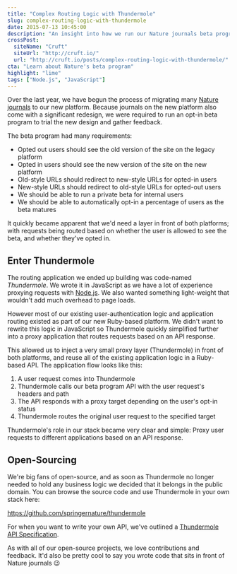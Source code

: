 ```yaml
---
title: "Complex Routing Logic with Thundermole"
slug: complex-routing-logic-with-thundermole
date: 2015-07-13 10:45:00
description: "An insight into how we run our Nature journals beta program using Thundermole."
crossPost:
  siteName: "Cruft"
  siteUrl: "http://cruft.io/"
  url: "http://cruft.io/posts/complex-routing-logic-with-thundermole/"
cta: "Learn about Nature's beta program"
highlight: "lime"
tags: ["Node.js", "JavaScript"]
---
```



Over the last year, we have begun the process of migrating many [Nature journals][journals] to our new platform. Because journals on the new platform also come with a significant redesign, we were required to run an opt-in beta program to trial the new design and gather feedback.

The beta program had many requirements:

  * Opted out users should see the old version of the site on the legacy platform
  * Opted in users should see the new version of the site on the new platform
  * Old-style URLs should redirect to new-style URLs for opted-in users
  * New-style URLs should redirect to old-style URLs for opted-out users
  * We should be able to run a private beta for internal users
  * We should be able to automatically opt-in a percentage of users as the beta matures

It quickly became apparent that we'd need a layer in front of both platforms; with requests being routed based on whether the user is allowed to see the beta, and whether they've opted in.


Enter Thundermole
-----------------

The routing application we ended up building was code-named *Thundermole*. We wrote it in JavaScript as we have a lot of experience proxying requests with [Node.js][node]. We also wanted something light-weight that wouldn't add much overhead to page loads.

However most of our existing user-authentication logic and application routing existed as part of our new Ruby-based platform. We didn't want to rewrite this logic in JavaScript so Thundermole quickly simplified further into a proxy application that routes requests based on an API response.

This allowed us to inject a very small proxy layer (Thundermole) in front of both platforms, and reuse all of the existing application logic in a Ruby-based API. The application flow looks like this:

  1. A user request comes into Thundermole
  2. Thundermole calls our beta program API with the user request's headers and path
  3. The API responds with a proxy target depending on the user's opt-in status
  4. Thundermole routes the original user request to the specified target

Thundermole's role in our stack became very clear and simple: Proxy user requests to different applications based on an API response.


Open-Sourcing
-------------

We're big fans of open-source, and as soon as Thundermole no longer needed to hold any business logic we decided that it belongs in the public domain. You can browse the source code and use Thundermole in your own stack here:

<https://github.com/springernature/thundermole>

For when you want to write your own API, we've outlined a [Thundermole API Specification][api-spec].

As with all of our open-source projects, we love contributions and feedback. It'd also be pretty cool to say you wrote code that sits in front of Nature journals :wink:



[api-spec]: https://github.com/springernature/thundermole/blob/master/docs/API-Specification.md
[journals]: http://www.nature.com/siteindex/index.html
[node]: https://nodejs.org/
